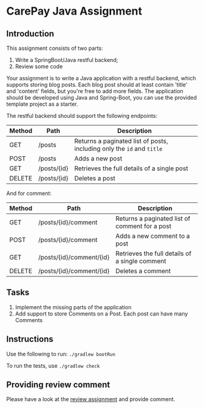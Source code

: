 # CarePay Java Assignment

## Introduction
This assignment consists of two parts:
1) Write a SpringBoot/Java restful backend;
2) Review some code

Your assignment is to write a Java application with a restful backend, which supports storing blog posts.
Each blog post should at least contain 'title' and 'content' fields, but you're free to add more fields. 
The application should be developed using Java and Spring-Boot, you can use the provided template project as a starter.

The restful backend should support the following endpoints:

| Method  | Path | Description   |
|---|---|---|
| GET  | /posts  | Returns a paginated list of posts, including only the `id` and `title` |
| POST | /posts  | Adds a new post  |
| GET  | /posts/{id} | Retrieves the full details of a single post  |
| DELETE  | /posts/{id} | Deletes a post |

And for comment:

| Method  | Path | Description   |
|---|---|---|
| GET  | /posts/{id}/comment  | Returns a paginated list of comment for a post |
| POST | /posts/{id}/comment  | Adds a new comment to a post  |
| GET  | /posts/{id}/comment/{id} | Retrieves the full details of a single comment  |
| DELETE  | /posts/{id}/comment/{id} | Deletes a comment |

## Tasks
1) Implement the missing parts of the application
2) Add support to store Comments on a Post. Each post can have many Comments

## Instructions
Use the following to run: `./gradlew bootRun`

To run the tests, use `./gradlew check`

## Providing review comment
Please have a look at the [review assignment](REVIEW-ASSIGNMENT.md) and provide comment.
